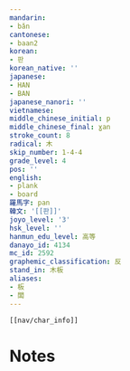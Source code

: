```yaml
---
mandarin:
- bǎn
cantonese:
- baan2
korean:
- 판
korean_native: ''
japanese:
- HAN
- BAN
japanese_nanori: ''
vietnamese:
middle_chinese_initial: p
middle_chinese_final: ɣan
stroke_count: 8
radical: 木
skip_number: 1-4-4
grade_level: 4
pos: ''
english:
- plank
- board
羅馬字: pan
韓文: '[[판]]'
joyo_level: '3'
hsk_level: ''
hanmun_edu_level: 高等
danayo_id: 4134
mc_id: 2592
graphemic_classification: 反
stand_in: 木板
aliases:
- 板
- 闆
---
```

```meta-bind-embed
[[nav/char_info]]
```

# Notes
